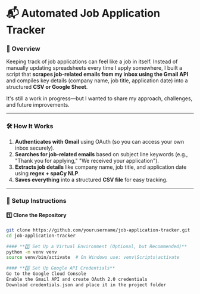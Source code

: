 # 📬 Automated Job Application Tracker

### 📌 **Overview**
Keeping track of job applications can feel like a job in itself. Instead of manually updating spreadsheets every time I apply somewhere, I built a script that **scrapes job-related emails from my inbox using the Gmail API** and compiles key details (company name, job title, application date) into a structured **CSV or Google Sheet**.  

It's still a work in progress—but I wanted to share my approach, challenges, and future improvements.

---

### 🛠 **How It Works**
1. **Authenticates with Gmail** using OAuth (so you can access your own inbox securely).  
2. **Searches for job-related emails** based on subject line keywords (e.g., "Thank you for applying," "We received your application").  
3. **Extracts job details** like company name, job title, and application date using **regex + spaCy NLP**.  
4. **Saves everything** into a structured **CSV file** for easy tracking.  

---

### 🔧 **Setup Instructions**
#### **1️⃣ Clone the Repository**
```bash
git clone https://github.com/yourusername/job-application-tracker.git
cd job-application-tracker

#### **2️⃣ Set Up a Virtual Environment (Optional, but Recommended)**
python -m venv venv
source venv/bin/activate  # On Windows use: venv\Scripts\activate

#### **3️⃣ Set Up Google API Credentials**
Go to the Google Cloud Console
Enable the Gmail API and create OAuth 2.0 credentials
Download credentials.json and place it in the project folder
